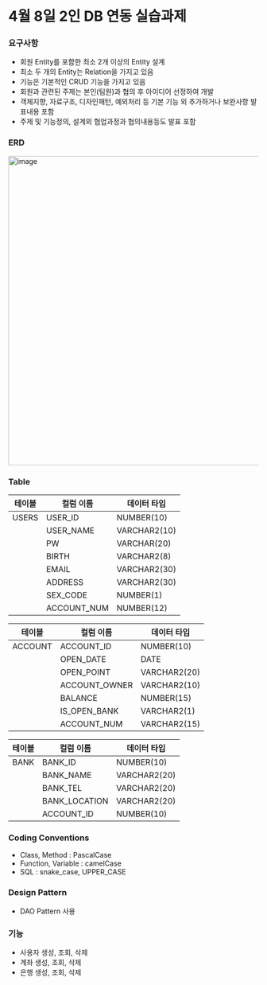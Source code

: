 # 4월 8일 2인 DB 연동 실습과제
### 요구사항

- 회원 Entity를 포함한 최소 2개 이상의 Entity 설계
- 최소 두 개의 Entity는 Relation을 가지고 있음
- 기능은 기본적인 CRUD 기능을 가지고 있음
- 회원과 관련된 주제는 본인(팀원)과 협의 후 아이디어 선정하여 개발
- 객체지향, 자료구조, 디자인패턴, 예외처리 등 기본 기능 외 추가하거나 보완사항 발표내용 포함
- 주제 및 기능정의, 설계외 협업과정과 협의내용등도 발표 포함

### ERD
<img width="622" alt="image" src="https://github.com/Jyebin/shinhan-academy/assets/108725996/aac658a2-f6b7-4f99-919e-66f0f680218d">

### Table
| 테이블 | 컬럼 이름 | 데이터 타입 |
|--------|-----------|------------|
| USERS  | USER_ID   | NUMBER(10) |
|        | USER_NAME | VARCHAR2(10) |
|        | PW        | VARCHAR(20) |
|        | BIRTH     | VARCHAR2(8) |
|        | EMAIL     | VARCHAR2(30) |
|        | ADDRESS   | VARCHAR2(30) |
|        | SEX_CODE  | NUMBER(1) |
|        | ACCOUNT_NUM | NUMBER(12) |


| 테이블 | 컬럼 이름 | 데이터 타입 |
|--------|-----------|------------|
| ACCOUNT| ACCOUNT_ID | NUMBER(10) |
|        | OPEN_DATE | DATE |
|        | OPEN_POINT| VARCHAR2(20) |
|        | ACCOUNT_OWNER | VARCHAR2(10) |
|        | BALANCE   | NUMBER(15) |
|        | IS_OPEN_BANK | VARCHAR2(1) |
|        | ACCOUNT_NUM | VARCHAR2(15) |


| 테이블 | 컬럼 이름 | 데이터 타입 |
|--------|-----------|------------|
| BANK   | BANK_ID   | NUMBER(10) |
|        | BANK_NAME | VARCHAR2(20) |
|        | BANK_TEL  | VARCHAR2(20) |
|        | BANK_LOCATION | VARCHAR2(20) |
|        | ACCOUNT_ID| NUMBER(10) |

### Coding Conventions
- Class, Method : PascalCase
- Function, Variable : camelCase
- SQL : snake_case, UPPER_CASE

### Design Pattern
- DAO Pattern 사용

### 기능
- 사용자 생성, 조회, 삭제
- 계좌 생성, 조회, 삭제
- 은행 생성, 조회, 삭제
